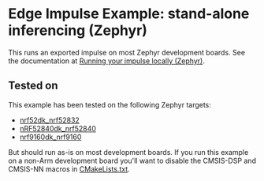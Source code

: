 # Edge Impulse Example: stand-alone inferencing (Zephyr)

This runs an exported impulse on most Zephyr development boards. See the documentation at [Running your impulse locally (Zephyr)](https://docs.edgeimpulse.com/docs/running-your-impulse-locally-zephyr).

## Tested on

This example has been tested on the following Zephyr targets:

* [nrf52dk_nrf52832](https://docs.zephyrproject.org/latest/boards/arm/nrf52dk_nrf52832/doc/index.html)
* [nRF52840dk_nrf52840](https://docs.zephyrproject.org/latest/boards/arm/nrf52840dk_nrf52840/doc/index.html)
* [nrf9160dk_nrf9160](https://docs.zephyrproject.org/latest/boards/arm/nrf9160dk_nrf9160/doc/index.html)

But should run as-is on most development boards. If you run this example on a non-Arm development board you'll want to disable the CMSIS-DSP and CMSIS-NN macros in [CMakeLists.txt](CMakeLists.txt).
